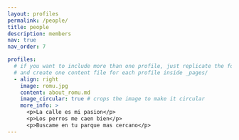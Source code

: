 ```yaml
---
layout: profiles
permalink: /people/
title: people
description: members
nav: true
nav_order: 7

profiles:
  # if you want to include more than one profile, just replicate the following block
  # and create one content file for each profile inside _pages/
  - align: right
    image: romu.jpg
    content: about_romu.md
    image_circular: true # crops the image to make it circular
    more_info: >
      <p>La calle es mi pasion</p>
      <p>Los perros me caen bien</p>
      <p>Buscame en tu parque mas cercano</p>
---
```

